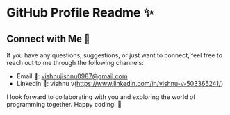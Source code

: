 # GitHub Profile Readme ✨

## Connect with Me 🤝
If you have any questions, suggestions, or just want to connect, feel free to reach out to me through the following channels:

- Email 📧: vishnujishnu0987@gmail.com
- LinkedIn 📲: vishnu v(https://www.linkedin.com/in/vishnu-v-503365241/)

I look forward to collaborating with you and exploring the world of programming together. Happy coding! 🎉

